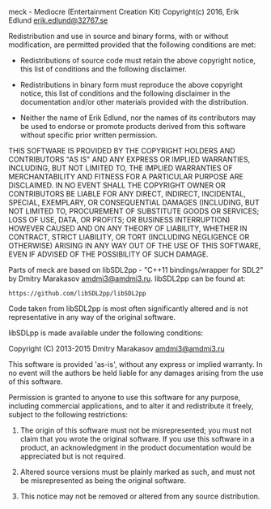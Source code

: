 
meck - Mediocre (Entertainment Creation Kit)
Copyright(c) 2016, Erik Edlund <erik.edlund@32767.se>

Redistribution and use in source and binary forms, with or without
modification, are permitted provided that the following conditions are met:

 * Redistributions of source code must retain the above copyright notice,
   this list of conditions and the following disclaimer.

 * Redistributions in binary form must reproduce the above copyright
   notice, this list of conditions and the following disclaimer in the
   documentation and/or other materials provided with the distribution.

 * Neither the name of Erik Edlund, nor the names of its contributors may
   be used to endorse or promote products derived from this software
   without specific prior written permission.

THIS SOFTWARE IS PROVIDED BY THE COPYRIGHT HOLDERS AND CONTRIBUTORS "AS
IS" AND ANY EXPRESS OR IMPLIED WARRANTIES, INCLUDING, BUT NOT LIMITED TO,
THE IMPLIED WARRANTIES OF MERCHANTABILITY AND FITNESS FOR A PARTICULAR
PURPOSE ARE DISCLAIMED. IN NO EVENT SHALL THE COPYRIGHT OWNER OR
CONTRIBUTORS BE LIABLE FOR ANY DIRECT, INDIRECT, INCIDENTAL, SPECIAL,
EXEMPLARY, OR CONSEQUENTIAL DAMAGES (INCLUDING, BUT NOT LIMITED TO,
PROCUREMENT OF SUBSTITUTE GOODS OR SERVICES; LOSS OF USE, DATA, OR
PROFITS; OR BUSINESS INTERRUPTION) HOWEVER CAUSED AND ON ANY THEORY OF
LIABILITY, WHETHER IN CONTRACT, STRICT LIABILITY, OR TORT (INCLUDING
NEGLIGENCE OR OTHERWISE) ARISING IN ANY WAY OUT OF THE USE OF THIS
SOFTWARE, EVEN IF ADVISED OF THE POSSIBILITY OF SUCH DAMAGE.

Parts of meck are based on libSDL2pp - "C++11 bindings/wrapper for SDL2"
by Dmitry Marakasov <amdmi3@amdmi3.ru>. libSDL2pp can be found at:

    https://github.com/libSDL2pp/libSDL2pp

Code taken from libSDL2pp is most often significantly altered and is not
representative in any way of the original software.

libSDLpp is made available under the following conditions:

Copyright (C) 2013-2015 Dmitry Marakasov <amdmi3@amdmi3.ru>

This software is provided 'as-is', without any express or implied
warranty. In no event will the authors be held liable for any damages
arising from the use of this software.

Permission is granted to anyone to use this software for any purpose,
including commercial applications, and to alter it and redistribute it
freely, subject to the following restrictions:

 1. The origin of this software must not be misrepresented; you must not
    claim that you wrote the original software. If you use this software
    in a product, an acknowledgment in the product documentation would be
    appreciated but is not required.

 2. Altered source versions must be plainly marked as such, and must not
    be misrepresented as being the original software.

 3. This notice may not be removed or altered from any source distribution.

